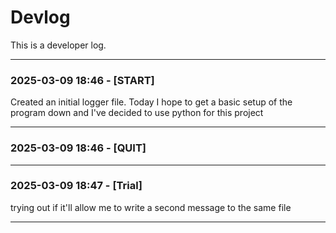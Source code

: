# Devlog

This is a developer log.

---
### 2025-03-09 18:46 - [START]

Created an initial logger file. Today I hope to get a basic setup of the program down and I've decided to use python for this project

---
### 2025-03-09 18:46 - [QUIT]



---
### 2025-03-09 18:47 - [Trial]

trying out if it'll allow me to write a second message to the same file

---
